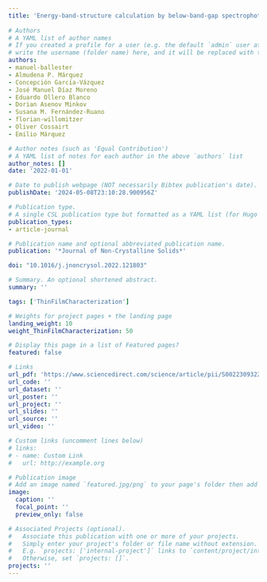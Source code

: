```yaml
---
title: 'Energy-band-structure calculation by below-band-gap spectrophotometry in thin layers of non-crystalline semiconductors: A case study of unhydrogenated a-Si'
  
# Authors
# A YAML list of author names
# If you created a profile for a user (e.g. the default `admin` user at `content/authors/admin/`), 
# write the username (folder name) here, and it will be replaced with their full name and linked to their profile.
authors:
- manuel-ballester
- Almudena P. Márquez
- Concepción Garcı́a-Vázquez
- José Manuel Díaz Moreno
- Eduardo Ollero Blanco
- Dorian Asenov Minkov
- Susana M. Fernández-Ruano
- florian-willomitzer
- Oliver Cossairt
- Emilio Márquez

# Author notes (such as 'Equal Contribution')
# A YAML list of notes for each author in the above `authors` list
author_notes: []
date: '2022-01-01'

# Date to publish webpage (NOT necessarily Bibtex publication's date).
publishDate: '2024-05-08T23:10:28.900956Z'

# Publication type.
# A single CSL publication type but formatted as a YAML list (for Hugo requirements).
publication_types:
- article-journal

# Publication name and optional abbreviated publication name.
publication: '*Journal of Non-Crystalline Solids*'

doi: "10.1016/j.jnoncrysol.2022.121803"

# Summary. An optional shortened abstract.
summary: ''

tags: ['ThinFilmCharacterization']

# Weights for project pages + the landing page
landing_weight: 10
weight_ThinFilmCharacterization: 50

# Display this page in a list of Featured pages?
featured: false

# Links
url_pdf: 'https://www.sciencedirect.com/science/article/pii/S0022309322004008'
url_code: ''
url_dataset: ''
url_poster: ''
url_project: ''
url_slides: ''
url_source: ''
url_video: ''

# Custom links (uncomment lines below)
# links:
# - name: Custom Link
#   url: http://example.org

# Publication image
# Add an image named `featured.jpg/png` to your page's folder then add a caption below.
image:
  caption: ''
  focal_point: ''
  preview_only: false

# Associated Projects (optional).
#   Associate this publication with one or more of your projects.
#   Simply enter your project's folder or file name without extension.
#   E.g. `projects: ['internal-project']` links to `content/project/internal-project/index.md`.
#   Otherwise, set `projects: []`.
projects: ''
---
```

